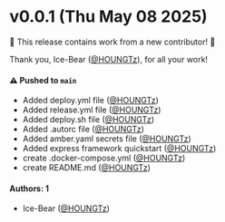 # v0.0.1 (Thu May 08 2025)

:tada: This release contains work from a new contributor! :tada:

Thank you, Ice-Bear ([@HOUNGTz](https://github.com/HOUNGTz)), for all your work!

#### ⚠️ Pushed to `main`

- Added deploy.yml file ([@HOUNGTz](https://github.com/HOUNGTz))
- Added release.yml file ([@HOUNGTz](https://github.com/HOUNGTz))
- Added deploy.sh file ([@HOUNGTz](https://github.com/HOUNGTz))
- Added .autorc file ([@HOUNGTz](https://github.com/HOUNGTz))
- Added amber.yaml secrets file ([@HOUNGTz](https://github.com/HOUNGTz))
- Added express framework quickstart ([@HOUNGTz](https://github.com/HOUNGTz))
- create .docker-compose.yml ([@HOUNGTz](https://github.com/HOUNGTz))
- create README.md ([@HOUNGTz](https://github.com/HOUNGTz))

#### Authors: 1

- Ice-Bear ([@HOUNGTz](https://github.com/HOUNGTz))

